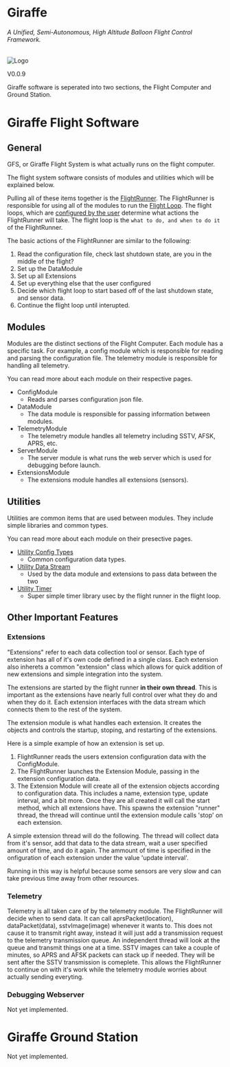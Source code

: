 # Giraffe
###### A Unified, Semi-Autonomous, High Altitude Balloon Flight Control Framework.

![Logo](logo-small.png)

V0.0.9

Giraffe software is seperated into two sections, the Flight Computer and Ground Station.


# Giraffe Flight Software
## General

GFS, or Giraffe Flight System is what actually runs on the flight computer.

The flight system software consists of modules and utilities which will be 
explained below.

Pulling all of these items together is the [FlightRunner](deadlink). The
FlightRunner is responsible for using all of the modules to run the 
[Flight Loop](deadlink). The flight loops, which are
[configured by the user](deadlink) determine what actions the FlightRunner will
take. The flight loop is the ``what to do, and when to do it`` of the 
FlightRunner.

The basic actions of the FlightRunner are similar to the following:
1. Read the configuration file, check last shutdown state, are you in the middle 
of the flight?
2. Set up the DataModule
3. Set up all Extensions
4. Set up everything else that the user configured
5. Decide which flight loop to start based off of the last shutdown state,
and sensor data.
6. Continue the flight loop until interupted.

## Modules
Modules are the distinct sections of the Flight Computer. Each module
has a specific task. For example, a config module which is responsible for
reading and parsing the configuration file. The telemetry module is
responsible for handling all telemetry.

You can read more about each module on their respective pages.
- ConfigModule
    - Reads and parses configuration json file.
- DataModule
    - The data module is responsible for passing information between modules.
- TelemetryModule
    - The telemetry module handles all telemetry including SSTV, AFSK, APRS, etc.
- ServerModule
    - The server module is what runs the web server which is used for debugging before launch.
- ExtensionsModule
    - The extensions module handles all extensions (sensors).

## Utilities
Utilities are common items that are used between modules. They include
simple libraries and common types.

You can read more about each module on their presective pages.
- [Utility Config Types]()
    - Common configuration data types.
- [Utility Data Stream]()
    - Used by the data module and extensions to pass data between the two
- [Utility Timer]()
    - Super simple timer library usec by the flight runner in the flight loop.






## Other Important Features

### Extensions
"Extensions" refer to each data collection tool or sensor. Each type of 
extension has all of it's own code defined in a single class. Each extension
also inherets a common "extension" class which allows for quick addition of
new extensions and simple integration into the system.

The extensions are started by the flight runner **in their own thread**.
This is important as the extensions have nearly full control over what they do
and when they do it. Each extension interfaces with the data stream which
connects them to the rest of the system.

The extension module is what handles each extension. It creates the objects
and controls the startup, stoping, and restarting of the extensions.

Here is a simple example of how an extension is set up.

1. FlightRunner reads the users extension configuration data with 
the ConfigModule.
2. The FlightRunner launches the Extension Module, passing in
the extension configuration data.
3. The Extension Module will create all of the extension objects
according to configuration data. This includes a name, extension type, update
interval, and a bit more.
Once they are all created it will call the start method, which all extensions
have. This spawns the extension "runner" thread, the thread will continue
until the extension module calls 'stop' on each extension.

A simple extension thread will do the following. The thread will collect data 
from it's sensor, add that data to the data stream, wait a user specified
amount of time, and do it again. The ammount of time is specified in the 
onfiguration of each extension under the value 'update interval'.

Running in this way is helpful because some sensors are very slow and
can take previous time away from other resources.

### Telemetry
Telemetry is all taken care of by the telemetry module. The FlightRunner
will decide when to send data. It can call aprsPacket(location), 
dataPacket(data), sstvImage(image) whenever it wants to. This does not cause
it to transmit right away, instead it will just add a transmission request to
the telemetry transmission queue. An independent thread will look at the queue
and transmit things one at a time. SSTV images can take a couple of minutes,
so APRS and AFSK packets can stack up if needed. They will be sent after the
SSTV transmission is comeplete. This allows the FlightRunner to continue on with
it's work while the telemetry module worries about actually sending everyting.

### Debugging Webserver
Not yet implemented.



# Giraffe Ground Station
Not yet implemented.